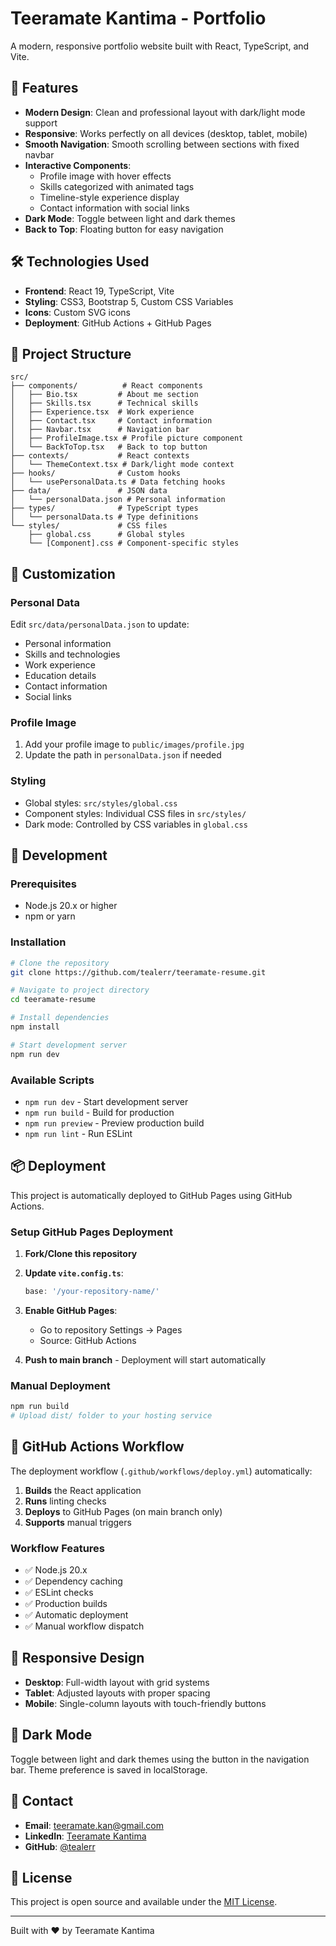 # Teeramate Kantima - Portfolio

A modern, responsive portfolio website built with React, TypeScript, and Vite.

## 🚀 Features

- **Modern Design**: Clean and professional layout with dark/light mode support
- **Responsive**: Works perfectly on all devices (desktop, tablet, mobile)
- **Smooth Navigation**: Smooth scrolling between sections with fixed navbar
- **Interactive Components**:
  - Profile image with hover effects
  - Skills categorized with animated tags
  - Timeline-style experience display
  - Contact information with social links
- **Dark Mode**: Toggle between light and dark themes
- **Back to Top**: Floating button for easy navigation

## 🛠️ Technologies Used

- **Frontend**: React 19, TypeScript, Vite
- **Styling**: CSS3, Bootstrap 5, Custom CSS Variables
- **Icons**: Custom SVG icons
- **Deployment**: GitHub Actions + GitHub Pages

## 📁 Project Structure

```text
src/
├── components/          # React components
│   ├── Bio.tsx         # About me section
│   ├── Skills.tsx      # Technical skills
│   ├── Experience.tsx  # Work experience
│   ├── Contact.tsx     # Contact information
│   ├── Navbar.tsx      # Navigation bar
│   ├── ProfileImage.tsx # Profile picture component
│   └── BackToTop.tsx   # Back to top button
├── contexts/           # React contexts
│   └── ThemeContext.tsx # Dark/light mode context
├── hooks/              # Custom hooks
│   └── usePersonalData.ts # Data fetching hooks
├── data/               # JSON data
│   └── personalData.json # Personal information
├── types/              # TypeScript types
│   └── personalData.ts # Type definitions
└── styles/             # CSS files
    ├── global.css      # Global styles
    └── [Component].css # Component-specific styles
```

## 🎨 Customization

### Personal Data

Edit `src/data/personalData.json` to update:

- Personal information
- Skills and technologies
- Work experience
- Education details
- Contact information
- Social links

### Profile Image

1. Add your profile image to `public/images/profile.jpg`
2. Update the path in `personalData.json` if needed

### Styling

- Global styles: `src/styles/global.css`
- Component styles: Individual CSS files in `src/styles/`
- Dark mode: Controlled by CSS variables in `global.css`

## 🚀 Development

### Prerequisites

- Node.js 20.x or higher
- npm or yarn

### Installation

```bash
# Clone the repository
git clone https://github.com/tealerr/teeramate-resume.git

# Navigate to project directory
cd teeramate-resume

# Install dependencies
npm install

# Start development server
npm run dev
```

### Available Scripts

- `npm run dev` - Start development server
- `npm run build` - Build for production
- `npm run preview` - Preview production build
- `npm run lint` - Run ESLint

## 📦 Deployment

This project is automatically deployed to GitHub Pages using GitHub Actions.

### Setup GitHub Pages Deployment

1. **Fork/Clone this repository**
2. **Update `vite.config.ts`**:

   ```typescript
   base: '/your-repository-name/'
   ```

3. **Enable GitHub Pages**:
   - Go to repository Settings → Pages
   - Source: GitHub Actions
4. **Push to main branch** - Deployment will start automatically

### Manual Deployment

```bash
npm run build
# Upload dist/ folder to your hosting service
```

## 🔧 GitHub Actions Workflow

The deployment workflow (`.github/workflows/deploy.yml`) automatically:

1. **Builds** the React application
2. **Runs** linting checks
3. **Deploys** to GitHub Pages (on main branch only)
4. **Supports** manual triggers

### Workflow Features

- ✅ Node.js 20.x
- ✅ Dependency caching
- ✅ ESLint checks
- ✅ Production builds
- ✅ Automatic deployment
- ✅ Manual workflow dispatch

## 📱 Responsive Design

- **Desktop**: Full-width layout with grid systems
- **Tablet**: Adjusted layouts with proper spacing
- **Mobile**: Single-column layouts with touch-friendly buttons

## 🌙 Dark Mode

Toggle between light and dark themes using the button in the navigation bar. Theme preference is saved in localStorage.

## 📧 Contact

- **Email**: [teeramate.kan@gmail.com](mailto:teeramate.kan@gmail.com)
- **LinkedIn**: [Teeramate Kantima](https://www.linkedin.com/in/teeramate-kantima-855057225/)
- **GitHub**: [@tealerr](https://github.com/tealerr)

## 📄 License

This project is open source and available under the [MIT License](LICENSE).

---

Built with ❤️ by Teeramate Kantima
